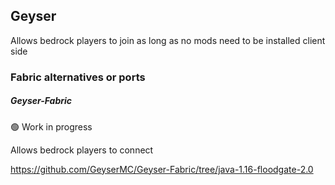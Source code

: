 ## Geyser

Allows bedrock players to join as long as no mods need to be installed client side

### Fabric alternatives or ports

##### Geyser-Fabric

:green_circle: Work in progress

Allows bedrock players to connect

https://github.com/GeyserMC/Geyser-Fabric/tree/java-1.16-floodgate-2.0
